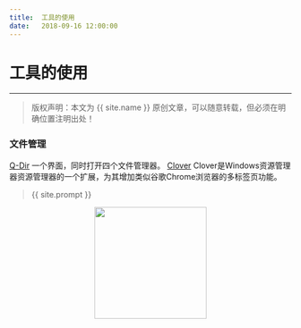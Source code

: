 ```yaml
---             
title:  工具的使用
date:   2018-09-16 12:00:00
---
```

# 工具的使用

***
> 版权声明：本文为 {{ site.name }} 原创文章，可以随意转载，但必须在明确位置注明出处！

### 文件管理
[Q-Dir](https://q-dir.en.softonic.com/?ex=BB-527.2) 一个界面，同时打开四个文件管理器。
[Clover](http://cn.ejie.me) Clover是Windows资源管理器资源管理器的一个扩展，为其增加类似谷歌Chrome浏览器的多标签页功能。

> {{ site.prompt }}

<div  align="center">
<img src="https://rengui520.github.io/images/wechart.jpg" width = "200" height = "200"/>